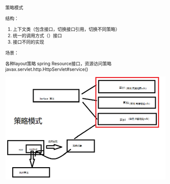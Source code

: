  策略模式
 
 结构：
 1. 上下文类（包含接口，切换接口引用，切换不同策略）
 2. 统一的调用方式（）接口
 3. 接口不同的实现

场景：

各种layout策略
spring Resource接口，资源访问策略
javax.servlet.http.HttpServlet#service()

![img.png](img.png)